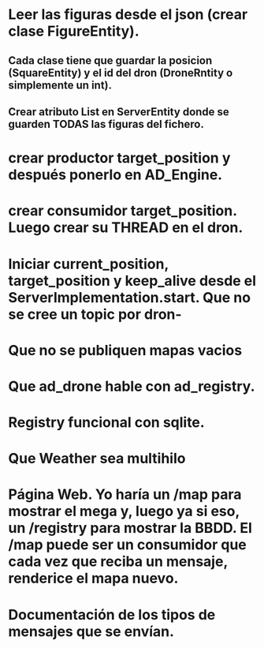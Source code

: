 # Leer las figuras desde el json (crear clase FigureEntity). 
## Cada clase tiene que guardar la posicion (SquareEntity) y el id del dron (DroneRntity o simplemente un int).
## Crear atributo List<FigureEntity> en ServerEntity donde se guarden TODAS las figuras del fichero.


# crear productor target_position y después ponerlo en AD_Engine. 
# crear consumidor target_position. Luego crear su THREAD en el dron. 

# Iniciar current_position, target_position y keep_alive desde el ServerImplementation.start. Que no se cree un topic por dron-

# Que no se publiquen mapas vacios


# Que ad_drone hable con ad_registry.
# Registry funcional con sqlite.
# Que Weather sea multihilo

# Página Web. Yo haría un /map para mostrar el mega y, luego ya si eso, un /registry para mostrar la BBDD. El /map puede ser un consumidor que cada vez que reciba un mensaje, renderice el mapa nuevo. 
# Documentación de los tipos de mensajes que se envían. 
